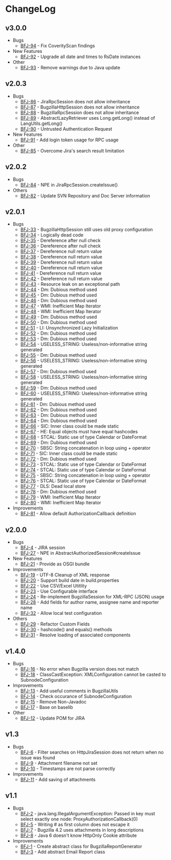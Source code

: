 # ChangeLog

## v3.0.0

* Bugs
    * [BFJ-94](https://jira.ralph-schuster.eu/browse/BFJ-94) - Fix CoverityScan findings
* New Features
    * [BFJ-92](https://jira.ralph-schuster.eu/browse/BFJ-92) - Upgrade all date and times to RsDate instances
* Other
    * [BFJ-93](https://jira.ralph-schuster.eu/browse/BFJ-93) - Remove warnings due to Java update

## v2.0.3
* Bugs
    * [BFJ-86](https://jira.ralph-schuster.eu/browse/BFJ-86) - JiraRpcSession does not allow inheritance
    * [BFJ-87](https://jira.ralph-schuster.eu/browse/BFJ-87) - BugzillaHttpSession does not allow inheritance
    * [BFJ-88](https://jira.ralph-schuster.eu/browse/BFJ-88) - BugzillaRpcSession does not allow inheritance
    * [BFJ-89](https://jira.ralph-schuster.eu/browse/BFJ-89) - AbstractLazyRetriever uses Long.getLong() instead of LangUtils.getLong()
    * [BFJ-90](https://jira.ralph-schuster.eu/browse/BFJ-90) - Untrusted Authentication Request
* New Features
    * [BFJ-91](https://jira.ralph-schuster.eu/browse/BFJ-91) - Add login token usage for RPC usage
* Other
    * [BFJ-85](https://jira.ralph-schuster.eu/browse/BFJ-85) - Overcome Jira's search result limitation
    
## v2.0.2
* Bugs
    * [BFJ-84](https://jira.ralph-schuster.eu/browse/BFJ-84) - NPE in JiraRpcSession.createIssue()
* Others
    * [BFJ-82](https://jira.ralph-schuster.eu/browse/BFJ-82) - Update SVN Repository and Doc Server information
    
## v2.0.1

* Bugs
    * [BFJ-33](https://jira.ralph-schuster.eu/browse/BFJ-33) - BugzillaHttpSession still uses old proxy configuration
    * [BFJ-34](https://jira.ralph-schuster.eu/browse/BFJ-34) - Logically dead code
    * [BFJ-35](https://jira.ralph-schuster.eu/browse/BFJ-35) - Dereference after null check
    * [BFJ-36](https://jira.ralph-schuster.eu/browse/BFJ-36) - Dereference after null check
    * [BFJ-37](https://jira.ralph-schuster.eu/browse/BFJ-37) - Dereference null return value
    * [BFJ-38](https://jira.ralph-schuster.eu/browse/BFJ-38) - Dereference null return value
    * [BFJ-39](https://jira.ralph-schuster.eu/browse/BFJ-39) - Dereference null return value
    * [BFJ-40](https://jira.ralph-schuster.eu/browse/BFJ-40) - Dereference null return value
    * [BFJ-41](https://jira.ralph-schuster.eu/browse/BFJ-41) - Dereference null return value
    * [BFJ-42](https://jira.ralph-schuster.eu/browse/BFJ-42) - Dereference null return value
    * [BFJ-43](https://jira.ralph-schuster.eu/browse/BFJ-43) - Resource leak on an exceptional path
    * [BFJ-44](https://jira.ralph-schuster.eu/browse/BFJ-44) - Dm: Dubious method used
    * [BFJ-45](https://jira.ralph-schuster.eu/browse/BFJ-45) - Dm: Dubious method used
    * [BFJ-46](https://jira.ralph-schuster.eu/browse/BFJ-46) - Dm: Dubious method used
    * [BFJ-47](https://jira.ralph-schuster.eu/browse/BFJ-47) - WMI: Inefficient Map Iterator
    * [BFJ-48](https://jira.ralph-schuster.eu/browse/BFJ-48) - WMI: Inefficient Map Iterator
    * [BFJ-49](https://jira.ralph-schuster.eu/browse/BFJ-49) - Dm: Dubious method used
    * [BFJ-50](https://jira.ralph-schuster.eu/browse/BFJ-50) - Dm: Dubious method used
    * [BFJ-51](https://jira.ralph-schuster.eu/browse/BFJ-51) - LI: Unsynchronized Lazy Initialization
    * [BFJ-52](https://jira.ralph-schuster.eu/browse/BFJ-52) - Dm: Dubious method used
    * [BFJ-53](https://jira.ralph-schuster.eu/browse/BFJ-53) - Dm: Dubious method used
    * [BFJ-54](https://jira.ralph-schuster.eu/browse/BFJ-54) - USELESS_STRING: Useless/non-informative string generated
    * [BFJ-55](https://jira.ralph-schuster.eu/browse/BFJ-55) - Dm: Dubious method used
    * [BFJ-56](https://jira.ralph-schuster.eu/browse/BFJ-56) - USELESS_STRING: Useless/non-informative string generated
    * [BFJ-57](https://jira.ralph-schuster.eu/browse/BFJ-57) - Dm: Dubious method used
    * [BFJ-58](https://jira.ralph-schuster.eu/browse/BFJ-58) - USELESS_STRING: Useless/non-informative string generated
    * [BFJ-59](https://jira.ralph-schuster.eu/browse/BFJ-59) - Dm: Dubious method used
    * [BFJ-60](https://jira.ralph-schuster.eu/browse/BFJ-60) - USELESS_STRING: Useless/non-informative string generated
    * [BFJ-61](https://jira.ralph-schuster.eu/browse/BFJ-61) - Dm: Dubious method used
    * [BFJ-62](https://jira.ralph-schuster.eu/browse/BFJ-62) - Dm: Dubious method used
    * [BFJ-63](https://jira.ralph-schuster.eu/browse/BFJ-63) - Dm: Dubious method used
    * [BFJ-64](https://jira.ralph-schuster.eu/browse/BFJ-64) - Dm: Dubious method used
    * [BFJ-66](https://jira.ralph-schuster.eu/browse/BFJ-66) - SIC: Inner class could be made static
    * [BFJ-67](https://jira.ralph-schuster.eu/browse/BFJ-67) - HE: Equal objects must have equal hashcodes
    * [BFJ-68](https://jira.ralph-schuster.eu/browse/BFJ-68) - STCAL: Static use of type Calendar or DateFormat
    * [BFJ-69](https://jira.ralph-schuster.eu/browse/BFJ-69) - Dm: Dubious method used
    * [BFJ-70](https://jira.ralph-schuster.eu/browse/BFJ-70) - SBSC: String concatenation in loop using + operator
    * [BFJ-71](https://jira.ralph-schuster.eu/browse/BFJ-71) - SIC: Inner class could be made static
    * [BFJ-72](https://jira.ralph-schuster.eu/browse/BFJ-72) - Dm: Dubious method used
    * [BFJ-73](https://jira.ralph-schuster.eu/browse/BFJ-73) - STCAL: Static use of type Calendar or DateFormat
    * [BFJ-74](https://jira.ralph-schuster.eu/browse/BFJ-74) - STCAL: Static use of type Calendar or DateFormat
    * [BFJ-75](https://jira.ralph-schuster.eu/browse/BFJ-75) - SBSC: String concatenation in loop using + operator
    * [BFJ-76](https://jira.ralph-schuster.eu/browse/BFJ-76) - STCAL: Static use of type Calendar or DateFormat
    * [BFJ-77](https://jira.ralph-schuster.eu/browse/BFJ-77) - DLS: Dead local store
    * [BFJ-78](https://jira.ralph-schuster.eu/browse/BFJ-78) - Dm: Dubious method used
    * [BFJ-79](https://jira.ralph-schuster.eu/browse/BFJ-79) - WMI: Inefficient Map Iterator
    * [BFJ-80](https://jira.ralph-schuster.eu/browse/BFJ-80) - WMI: Inefficient Map Iterator
* Improvements
    * [BFJ-81](https://jira.ralph-schuster.eu/browse/BFJ-81) - Allow default AuthorizationCallback definition

## v2.0.0
* Bugs
    * [BFJ-4](https://jira.ralph-schuster.eu/browse/BFJ-4) - JIRA session
    * [BFJ-27](https://jira.ralph-schuster.eu/browse/BFJ-27) - NPE in AbstractAuthorizedSession#createIssue
* New Features
    * [BFJ-21](https://jira.ralph-schuster.eu/browse/BFJ-21) - Provide as OSGI bundle
* Improvements
    * [BFJ-19](https://jira.ralph-schuster.eu/browse/BFJ-19) - UTF-8 Cleanup of XML response
    * [BFJ-20](https://jira.ralph-schuster.eu/browse/BFJ-20) - Support build date in build.properties
    * [BFJ-22](https://jira.ralph-schuster.eu/browse/BFJ-22) - Use CSV/Excel Utitlity
    * [BFJ-23](https://jira.ralph-schuster.eu/browse/BFJ-23) - Use Configurable interface
    * [BFJ-24](https://jira.ralph-schuster.eu/browse/BFJ-24) - Re-implement BugzillaSession for XML-RPC (JSON) usage
    * [BFJ-28](https://jira.ralph-schuster.eu/browse/BFJ-28) - Add fields for author name, assignee name and reporter name
    * [BFJ-32](https://jira.ralph-schuster.eu/browse/BFJ-32) - Allow local test configuration
* Others
    * [BFJ-29](https://jira.ralph-schuster.eu/browse/BFJ-29) - Refactor Custom Fields
    * [BFJ-30](https://jira.ralph-schuster.eu/browse/BFJ-30) - hashcode() and equals() methods
    * [BFJ-31](https://jira.ralph-schuster.eu/browse/BFJ-31) - Resolve loading of associated components

## v1.4.0
* Bugs
    * [BFJ-16](https://jira.ralph-schuster.eu/browse/BFJ-16) - No error when Bugzilla version does not match
    * [BFJ-18](https://jira.ralph-schuster.eu/browse/BFJ-18) - ClassCastException: XMLConfiguration cannot be casted to SubnodeConfiguration
* Improvements
    * [BFJ-13](https://jira.ralph-schuster.eu/browse/BFJ-13) - Add useful comments in BugzillaUtils
    * [BFJ-14](https://jira.ralph-schuster.eu/browse/BFJ-14) - Check occurance of SubnodeConfiguration
    * [BFJ-15](https://jira.ralph-schuster.eu/browse/BFJ-15) - Remove Non-Javadoc
    * [BFJ-17](https://jira.ralph-schuster.eu/browse/BFJ-17) - Base on baselib
* Other
    * [BFJ-12](https://jira.ralph-schuster.eu/browse/BFJ-12) - Update POM for JIRA

## v1.3
* Bugs
    * [BFJ-6](https://jira.ralph-schuster.eu/browse/BFJ-6) - Filter searches on HttpJiraSession does not return when no issue was found
    * [BFJ-9](https://jira.ralph-schuster.eu/browse/BFJ-9) - Attachment filename not set
    * [BFJ-10](https://jira.ralph-schuster.eu/browse/BFJ-10) - Timestamps are not parse correctly
* Improvements
    * [BFJ-11](https://jira.ralph-schuster.eu/browse/BFJ-11) - Add saving of attachments

## v1.1
* Bugs
    * [BFJ-2](https://jira.ralph-schuster.eu/browse/BFJ-2) - java.lang.IllegalArgumentException: Passed in key must select exactly one node: ProxyAuthorizationCallback(0)
    * [BFJ-5](https://jira.ralph-schuster.eu/browse/BFJ-5) - Writing # as first column does not escape it
    * [BFJ-7](https://jira.ralph-schuster.eu/browse/BFJ-7) - Bugzilla 4.2 uses attachments in long descriptions
    * [BFJ-8](https://jira.ralph-schuster.eu/browse/BFJ-8) - Java 6 doesn't know HttpOnly Cookie attribute
* Improvements
    * [BFJ-1](https://jira.ralph-schuster.eu/browse/BFJ-1) - Create abstract class for BugzillaReportGenerator
    * [BFJ-3](https://jira.ralph-schuster.eu/browse/BFJ-3) - Add abstract Email Report class
